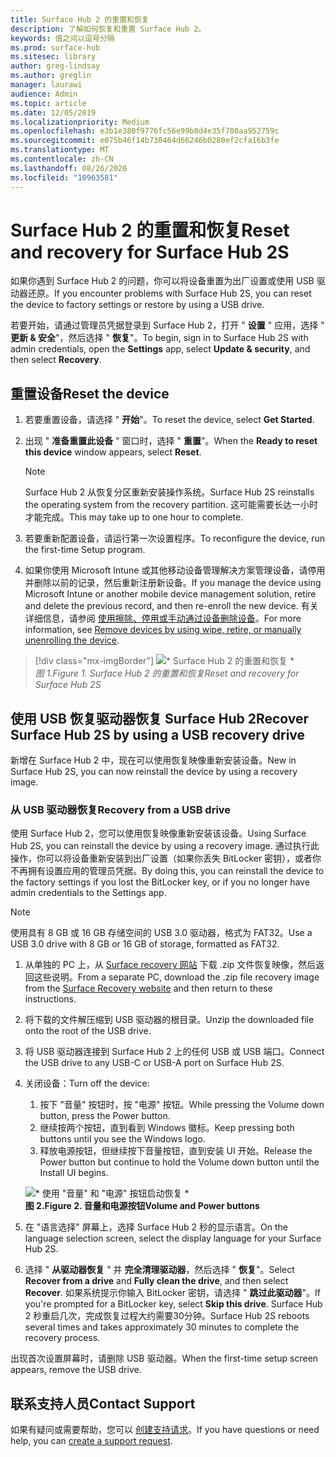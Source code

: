 ```yaml
---
title: Surface Hub 2 的重置和恢复
description: 了解如何恢复和重置 Surface Hub 2。
keywords: 值之间以逗号分隔
ms.prod: surface-hub
ms.sitesec: library
author: greg-lindsay
ms.author: greglin
manager: laurawi
audience: Admin
ms.topic: article
ms.date: 12/05/2019
ms.localizationpriority: Medium
ms.openlocfilehash: e3b1e380f9776fc56e99b8d4e35f708aa952759c
ms.sourcegitcommit: e075b46f14b730464d66246b0280ef2cfa16b3fe
ms.translationtype: MT
ms.contentlocale: zh-CN
ms.lasthandoff: 08/26/2020
ms.locfileid: "10963581"
---
```

# <span data-ttu-id="20247-104">Surface Hub 2 的重置和恢复</span><span class="sxs-lookup"><span data-stu-id="20247-104">Reset and recovery for Surface Hub 2S</span></span>

<span data-ttu-id="20247-105">如果你遇到 Surface Hub 2 的问题，你可以将设备重置为出厂设置或使用 USB 驱动器还原。</span><span class="sxs-lookup"><span data-stu-id="20247-105">If you encounter problems with Surface Hub 2S, you can reset the device to factory settings or restore by using a USB drive.</span></span>

<span data-ttu-id="20247-106">若要开始，请通过管理员凭据登录到 Surface Hub 2，打开 " **设置** " 应用，选择 " **更新 & 安全**"，然后选择 " **恢复**"。</span><span class="sxs-lookup"><span data-stu-id="20247-106">To begin, sign in to Surface Hub 2S with admin credentials, open the **Settings** app, select **Update & security**, and then select **Recovery**.</span></span>

## <span data-ttu-id="20247-107">重置设备</span><span class="sxs-lookup"><span data-stu-id="20247-107">Reset the device</span></span>

1. <span data-ttu-id="20247-108">若要重置设备，请选择 " **开始**"。</span><span class="sxs-lookup"><span data-stu-id="20247-108">To reset the device, select **Get Started**.</span></span>

2. <span data-ttu-id="20247-109">出现 " **准备重置此设备** " 窗口时，选择 " **重置**"。</span><span class="sxs-lookup"><span data-stu-id="20247-109">When the **Ready to reset this device** window appears, select **Reset**.</span></span> 
  
   > [!NOTE]
   > <span data-ttu-id="20247-110">Surface Hub 2 从恢复分区重新安装操作系统。</span><span class="sxs-lookup"><span data-stu-id="20247-110">Surface Hub 2S reinstalls the operating system from the recovery partition.</span></span> <span data-ttu-id="20247-111">这可能需要长达一小时才能完成。</span><span class="sxs-lookup"><span data-stu-id="20247-111">This may take up to one hour to complete.</span></span>
  
3. <span data-ttu-id="20247-112">若要重新配置设备，请运行第一次设置程序。</span><span class="sxs-lookup"><span data-stu-id="20247-112">To reconfigure the device, run the first-time Setup program.</span></span>

4. <span data-ttu-id="20247-113">如果你使用 Microsoft Intune 或其他移动设备管理解决方案管理设备，请停用并删除以前的记录，然后重新注册新设备。</span><span class="sxs-lookup"><span data-stu-id="20247-113">If you manage the device using Microsoft Intune or another mobile device management solution, retire and delete the previous record, and then re-enroll the new device.</span></span> <span data-ttu-id="20247-114">有关详细信息，请参阅 [使用擦除、停用或手动通过设备删除设备](https://docs.microsoft.com/intune/devices-wipe)。</span><span class="sxs-lookup"><span data-stu-id="20247-114">For more information, see [Remove devices by using wipe, retire, or manually unenrolling the device](https://docs.microsoft.com/intune/devices-wipe).</span></span>

> [!div class="mx-imgBorder"]
> ![\* Surface Hub 2 的重置和恢复 \*](images/sh2-reset.png)
<br/>*<span data-ttu-id="20247-116">图 1.</span><span class="sxs-lookup"><span data-stu-id="20247-116">Figure 1.</span></span> <span data-ttu-id="20247-117">Surface Hub 2 的重置和恢复</span><span class="sxs-lookup"><span data-stu-id="20247-117">Reset and recovery for Surface Hub 2S</span></span>* 

## <span data-ttu-id="20247-118">使用 USB 恢复驱动器恢复 Surface Hub 2</span><span class="sxs-lookup"><span data-stu-id="20247-118">Recover Surface Hub 2S by using a USB recovery drive</span></span>

<span data-ttu-id="20247-119">新增在 Surface Hub 2 中，现在可以使用恢复映像重新安装设备。</span><span class="sxs-lookup"><span data-stu-id="20247-119">New in Surface Hub 2S, you can now reinstall the device by using a recovery image.</span></span>

### <span data-ttu-id="20247-120">从 USB 驱动器恢复</span><span class="sxs-lookup"><span data-stu-id="20247-120">Recovery from a USB drive</span></span>

<span data-ttu-id="20247-121">使用 Surface Hub 2，您可以使用恢复映像重新安装该设备。</span><span class="sxs-lookup"><span data-stu-id="20247-121">Using Surface Hub 2S, you can reinstall the device by using a recovery image.</span></span> <span data-ttu-id="20247-122">通过执行此操作，你可以将设备重新安装到出厂设置（如果你丢失 BitLocker 密钥），或者你不再拥有设置应用的管理员凭据。</span><span class="sxs-lookup"><span data-stu-id="20247-122">By doing this, you can reinstall the device to the factory settings if you lost the BitLocker key, or if you no longer have admin credentials to the Settings app.</span></span>

>[!NOTE]
><span data-ttu-id="20247-123">使用具有 8 GB 或 16 GB 存储空间的 USB 3.0 驱动器，格式为 FAT32。</span><span class="sxs-lookup"><span data-stu-id="20247-123">Use a USB 3.0 drive with 8 GB or 16 GB of storage, formatted as FAT32.</span></span>

1. <span data-ttu-id="20247-124">从单独的 PC 上，从 [Surface recovery 网站](https://support.microsoft.com/surfacerecoveryimage?devicetype=surfacehub2s) 下载 .zip 文件恢复映像，然后返回这些说明。</span><span class="sxs-lookup"><span data-stu-id="20247-124">From a separate PC, download the .zip file recovery image from the [Surface Recovery website](https://support.microsoft.com/surfacerecoveryimage?devicetype=surfacehub2s) and then return to these instructions.</span></span> 

1. <span data-ttu-id="20247-125">将下载的文件解压缩到 USB 驱动器的根目录。</span><span class="sxs-lookup"><span data-stu-id="20247-125">Unzip the downloaded file onto the root of the USB drive.</span></span>  

1. <span data-ttu-id="20247-126">将 USB 驱动器连接到 Surface Hub 2 上的任何 USB 或 USB 端口。</span><span class="sxs-lookup"><span data-stu-id="20247-126">Connect the USB drive to any USB-C or USB-A port on Surface Hub 2S.</span></span>

1. <span data-ttu-id="20247-127">关闭设备：</span><span class="sxs-lookup"><span data-stu-id="20247-127">Turn off the device:</span></span>

   1. <span data-ttu-id="20247-128">按下 "音量" 按钮时，按 "电源" 按钮。</span><span class="sxs-lookup"><span data-stu-id="20247-128">While pressing the Volume down button, press the Power button.</span></span>
   1. <span data-ttu-id="20247-129">继续按两个按钮，直到看到 Windows 徽标。</span><span class="sxs-lookup"><span data-stu-id="20247-129">Keep pressing both buttons until you see the Windows logo.</span></span>
   1. <span data-ttu-id="20247-130">释放电源按钮，但继续按下音量按钮，直到安装 UI 开始。</span><span class="sxs-lookup"><span data-stu-id="20247-130">Release the Power button but continue to hold the Volume down button until the Install UI begins.</span></span>

   ![\* 使用 "音量" 和 "电源" 按钮启动恢复 \*](images/sh2-keypad.png) <br>
   **<span data-ttu-id="20247-132">图 2.</span><span class="sxs-lookup"><span data-stu-id="20247-132">Figure 2.</span></span> <span data-ttu-id="20247-133">音量和电源按钮</span><span class="sxs-lookup"><span data-stu-id="20247-133">Volume and Power buttons</span></span>**

1. <span data-ttu-id="20247-134">在 "语言选择" 屏幕上，选择 Surface Hub 2 秒的显示语言。</span><span class="sxs-lookup"><span data-stu-id="20247-134">On the language selection screen, select the display language for your Surface Hub 2S.</span></span>

1. <span data-ttu-id="20247-135">选择 " **从驱动器恢复** " 并 **完全清理驱动器**，然后选择 " **恢复**"。</span><span class="sxs-lookup"><span data-stu-id="20247-135">Select **Recover from a drive** and **Fully clean the drive**, and then select **Recover**.</span></span> <span data-ttu-id="20247-136">如果系统提示你输入 BitLocker 密钥，请选择 " **跳过此驱动器**"。</span><span class="sxs-lookup"><span data-stu-id="20247-136">If you're prompted for a BitLocker key, select **Skip this drive**.</span></span> <span data-ttu-id="20247-137">Surface Hub 2 秒重启几次，完成恢复过程大约需要30分钟。</span><span class="sxs-lookup"><span data-stu-id="20247-137">Surface Hub 2S reboots several times and takes approximately 30 minutes to complete the recovery process.</span></span>

<span data-ttu-id="20247-138">出现首次设置屏幕时，请删除 USB 驱动器。</span><span class="sxs-lookup"><span data-stu-id="20247-138">When the first-time setup screen appears, remove the USB drive.</span></span>

## <span data-ttu-id="20247-139">联系支持人员</span><span class="sxs-lookup"><span data-stu-id="20247-139">Contact Support</span></span>

<span data-ttu-id="20247-140">如果有疑问或需要帮助，您可以 [创建支持请求](https://support.microsoft.com/supportforbusiness/productselection)。</span><span class="sxs-lookup"><span data-stu-id="20247-140">If you have questions or need help, you can [create a support request](https://support.microsoft.com/supportforbusiness/productselection).</span></span>
